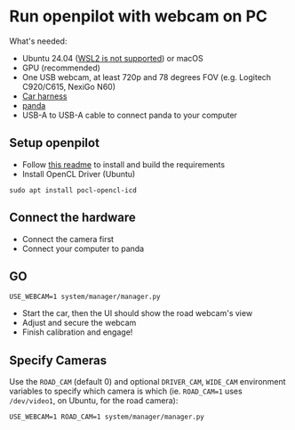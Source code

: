 # Run openpilot with webcam on PC

What's needed:
- Ubuntu 24.04 ([WSL2 is not supported](https://github.com/commaai/openpilot/issues/34216)) or macOS
- GPU (recommended)
- One USB webcam, at least 720p and 78 degrees FOV (e.g. Logitech C920/C615, NexiGo N60)
- [Car harness](https://comma.ai/shop/products/comma-car-harness)
- [panda](https://comma.ai/shop/panda)
- USB-A to USB-A cable to connect panda to your computer

## Setup openpilot
- Follow [this readme](../README.md) to install and build the requirements
- Install OpenCL Driver (Ubuntu)
```
sudo apt install pocl-opencl-icd
```

## Connect the hardware
- Connect the camera first
- Connect your computer to panda

## GO
```
USE_WEBCAM=1 system/manager/manager.py
```
- Start the car, then the UI should show the road webcam's view
- Adjust and secure the webcam
- Finish calibration and engage!

## Specify Cameras

Use the `ROAD_CAM` (default 0) and optional `DRIVER_CAM`, `WIDE_CAM` environment variables to specify which camera is which (ie. `ROAD_CAM=1` uses `/dev/video1`, on Ubuntu, for the road camera):
```
USE_WEBCAM=1 ROAD_CAM=1 system/manager/manager.py
```
